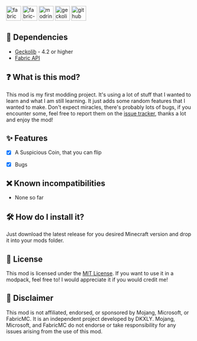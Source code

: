 <img alt="fabric" height="40" src="https://cdn.jsdelivr.net/npm/@intergrav/devins-badges@3/assets/compact/supported/fabric_vector.svg"> <img alt="fabric-api" height="40" src="https://cdn.jsdelivr.net/npm/@intergrav/devins-badges@3/assets/compact/requires/fabric-api_vector.svg"> <img alt="modrinth" height="40" src="https://cdn.jsdelivr.net/npm/@intergrav/devins-badges@3/assets/compact/available/modrinth_vector.svg"> <img alt="geckolib" height="40" src="https://cdn.jsdelivr.net/npm/@intergrav/devins-badges@3/assets/compact/requires/geckolib_vector.svg"> <img alt="github" height="40" src="https://cdn.jsdelivr.net/npm/@intergrav/devins-badges@3/assets/compact/available/github_vector.svg">

## 🔗 Dependencies
 - [Geckolib](https://modrinth.com/mod/geckolib) - 4.2 or higher
 - [Fabric API](https://modrinth.com/mod/fabric-api)

## ❓ What is this mod?
This mod is my first modding project. It's using a lot of stuff that I wanted to learn and what I am still learning. It just adds some random features that I wanted to make. Don't expect miracles, there's probably lots of bugs, if you encounter some, feel free to report them on the [issue tracker](https://github.com/DKXLY/Tails-OH-NO/issues), thanks a lot and enjoy the mod!

## ✨ Features
 - [x] A Suspicious Coin, that you can flip
 - [x] Bugs



## ❌ Known incompatibilities
 - None so far

## 🛠 How do I install it?
Just download the latest release for you desired Minecraft version and drop it into your mods folder.

## 📜 License
This mod is licensed under the [MIT License](https://github.com/DKXLY/Tails-OH-NO/blob/master/LICENSE). If you want to use it in a modpack, feel free to! I would appreciate it if you would credit me!

## 📢 Disclaimer
This mod is not affiliated, endorsed, or sponsored by Mojang, Microsoft, or FabricMC. It is an independent project developed by DKXLY. Mojang, Microsoft, and FabricMC do not endorse or take responsibility for any issues arising from the use of this mod.
